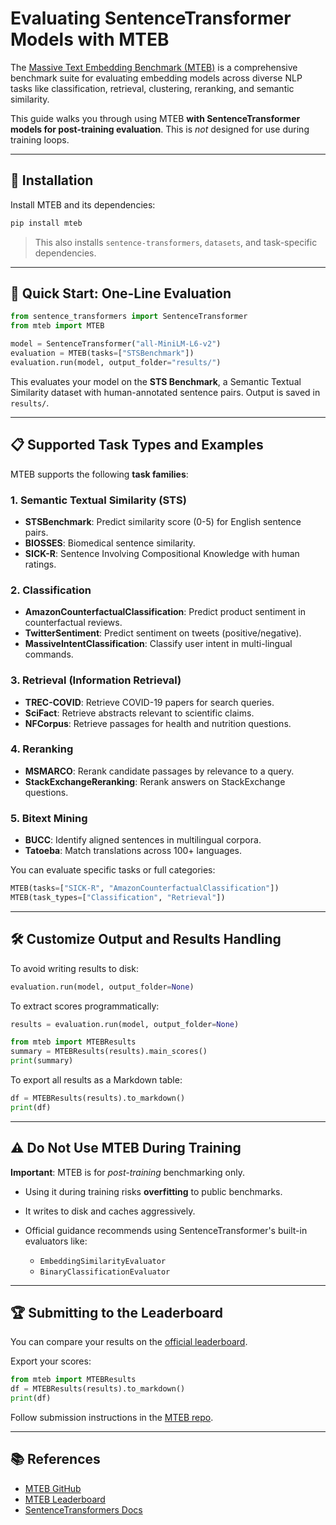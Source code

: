 # Evaluating SentenceTransformer Models with MTEB

The [Massive Text Embedding Benchmark (MTEB)](https://github.com/embeddings-benchmark/mteb) is a comprehensive benchmark suite for evaluating embedding models across diverse NLP tasks like classification, retrieval, clustering, reranking, and semantic similarity.

This guide walks you through using MTEB **with SentenceTransformer models for post-training evaluation**. This is *not* designed for use during training loops.

---

## 🔧 Installation

Install MTEB and its dependencies:

```bash
pip install mteb
```

> This also installs `sentence-transformers`, `datasets`, and task-specific dependencies.

---

## 🚀 Quick Start: One-Line Evaluation

```python
from sentence_transformers import SentenceTransformer
from mteb import MTEB

model = SentenceTransformer("all-MiniLM-L6-v2")
evaluation = MTEB(tasks=["STSBenchmark"])
evaluation.run(model, output_folder="results/")
```

This evaluates your model on the **STS Benchmark**, a Semantic Textual Similarity dataset with human-annotated sentence pairs. Output is saved in `results/`.

---

## 📋 Supported Task Types and Examples

MTEB supports the following **task families**:

### 1. **Semantic Textual Similarity (STS)**

* **STSBenchmark**: Predict similarity score (0-5) for English sentence pairs.
* **BIOSSES**: Biomedical sentence similarity.
* **SICK-R**: Sentence Involving Compositional Knowledge with human ratings.

### 2. **Classification**

* **AmazonCounterfactualClassification**: Predict product sentiment in counterfactual reviews.
* **TwitterSentiment**: Predict sentiment on tweets (positive/negative).
* **MassiveIntentClassification**: Classify user intent in multi-lingual commands.

### 3. **Retrieval (Information Retrieval)**

* **TREC-COVID**: Retrieve COVID-19 papers for search queries.
* **SciFact**: Retrieve abstracts relevant to scientific claims.
* **NFCorpus**: Retrieve passages for health and nutrition questions.

### 4. **Reranking**

* **MSMARCO**: Rerank candidate passages by relevance to a query.
* **StackExchangeReranking**: Rerank answers on StackExchange questions.

### 5. **Bitext Mining**

* **BUCC**: Identify aligned sentences in multilingual corpora.
* **Tatoeba**: Match translations across 100+ languages.

You can evaluate specific tasks or full categories:

```python
MTEB(tasks=["SICK-R", "AmazonCounterfactualClassification"])
MTEB(task_types=["Classification", "Retrieval"])
```

---

## 🛠️ Customize Output and Results Handling

To avoid writing results to disk:

```python
evaluation.run(model, output_folder=None)
```

To extract scores programmatically:

```python
results = evaluation.run(model, output_folder=None)

from mteb import MTEBResults
summary = MTEBResults(results).main_scores()
print(summary)
```

To export all results as a Markdown table:

```python
df = MTEBResults(results).to_markdown()
print(df)
```

---

## ⚠️ Do Not Use MTEB During Training

**Important**: MTEB is for *post-training* benchmarking only.

* Using it during training risks **overfitting** to public benchmarks.
* It writes to disk and caches aggressively.
* Official guidance recommends using SentenceTransformer's built-in evaluators like:

  * `EmbeddingSimilarityEvaluator`
  * `BinaryClassificationEvaluator`

---

## 🏆 Submitting to the Leaderboard

You can compare your results on the [official leaderboard](https://huggingface.co/spaces/mteb/leaderboard).

Export your scores:

```python
from mteb import MTEBResults
df = MTEBResults(results).to_markdown()
print(df)
```

Follow submission instructions in the [MTEB repo](https://github.com/embeddings-benchmark/mteb).

---

## 📚 References

* [MTEB GitHub](https://github.com/embeddings-benchmark/mteb)
* [MTEB Leaderboard](https://huggingface.co/spaces/mteb/leaderboard)
* [SentenceTransformers Docs](https://www.sbert.net/)
